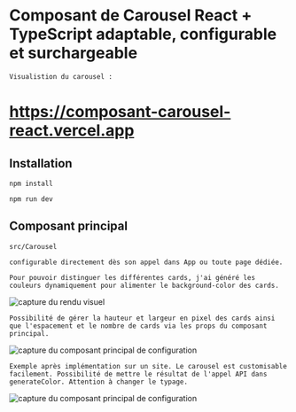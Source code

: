 # Composant de Carousel React + TypeScript adaptable, configurable et surchargeable
`Visualistion du carousel :`

# https://composant-carousel-react.vercel.app

## Installation

`npm install`

`npm run dev`

## Composant principal

`src/Carousel`

`configurable directement dès son appel dans App ou toute page dédiée.`

```Pour pouvoir distinguer les différentes cards, j'ai généré les couleurs dynamiquement pour alimenter le background-color des cards.```

![capture du rendu visuel](readme_pics/carousel.png)

```Possibilité de gérer la hauteur et largeur en pixel des cards ainsi que l'espacement et le nombre de cards via les props du composant principal.```

![capture du composant principal de configuration](readme_pics/configuration.png)

```Exemple après implémentation sur un site. Le carousel est customisable facilement. Possibilité de mettre le résultat de l'appel API dans generateColor. Attention à changer le typage.```

![capture du composant principal de configuration](readme_pics/implemented.png)
